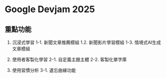 # Google Devjam 2025

## 重點功能
1. 沉浸式學習
1-1. 新聞文章推薦模組
1.2. 新聞影片學習模組
1-3. 情境式AI生成文章模組

2. 使用者客製化學習
2-1. 自定義主題主體
2-2. 客製化單字庫

3. 使用習慣分析
3-1. 遺忘曲線功能